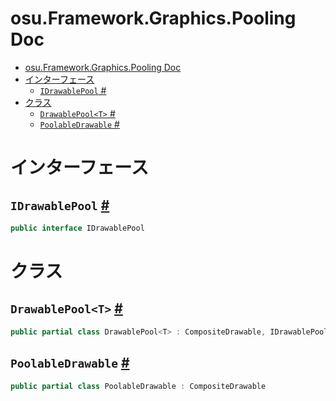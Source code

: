 # osu.Framework.Graphics.Pooling Doc
- [osu.Framework.Graphics.Pooling Doc](#osuframeworkgraphicspooling-doc)
- [インターフェース](#インターフェース)
  - [`IDrawablePool` #](#idrawablepool-)
- [クラス](#クラス)
  - [`DrawablePool<T>` #](#drawablepoolt-)
  - [`PoolableDrawable` #](#poolabledrawable-)

# インターフェース
## `IDrawablePool` [#](https://github.com/ppy/osu-framework/blob/master/osu.Framework/Graphics/Pooling/IDrawablePool.cs#L10)
```csharp
public interface IDrawablePool
```

# クラス
## `DrawablePool<T>` [#](https://github.com/ppy/osu-framework/blob/master/osu.Framework/Graphics/Pooling/DrawablePool.cs#L26)
```csharp
public partial class DrawablePool<T> : CompositeDrawable, IDrawablePool where T : PoolableDrawable, new()
```

## `PoolableDrawable` [#](https://github.com/ppy/osu-framework/blob/master/osu.Framework/Graphics/Pooling/PoolableDrawable.cs#L11)
```csharp
public partial class PoolableDrawable : CompositeDrawable
```

